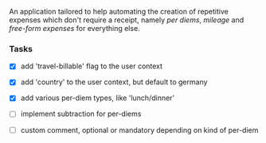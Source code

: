 An application tailored to help automating the creation of repetitive expenses which don't require a receipt, namely *per diems*, *mileage* and *free-form expenses* for everything else.

### Tasks

* [x] add 'travel-billable' flag to the user context
* [x] add 'country' to the user context, but default to germany
* [x] add various per-diem types, like 'lunch/dinner'
* [ ] implement subtraction for per-diems 
* [ ] custom comment, optional or mandatory depending on kind of per-diem

